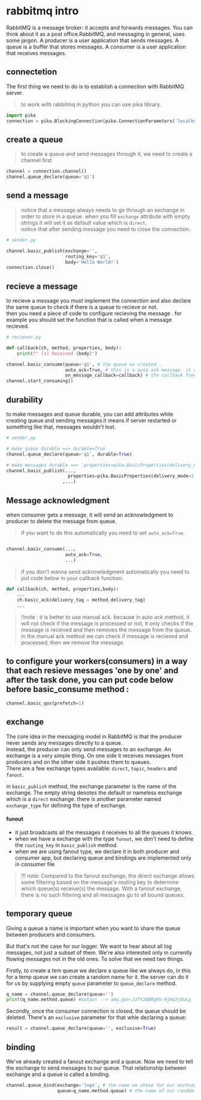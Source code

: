 # rabbitmq intro
RabbitMQ is a message broker: it accepts and forwards messages. You can think about it as a post office.RabbitMQ, and messaging in general, uses some jargon.
A producer is a user application that sends messages.
A queue is a buffer that stores messages.
A consumer is a user application that receives messages.

## connectetion
 The first thing we need to do is to establish a connection with RabbitMQ server.
 > to work with rabbitmq in python you can use pika library.  
```python
import pika
connection = pika.BlockingConnection(pika.ConnectionParameters('localhost'))
```

## create a queue
> to create a queue and send messages through it, we need to create a channel first
```python
channel = connection.channel()
channel.queue_declare(queue='q1')
```

## send a message 
> notice that a message always needs to go through an exchange in order to store in a queue.
> when you fill `exchange` attribute with empty strings it will set it as default value which is `direct`.  
> notice that after sending message you need to close the connection.  
```python
# sender.py

channel.basic_publish(exchange='',
                      routing_key='q1',
                      body='Hello World!')
connection.close()
```

## recieve a message
to recieve a message you must implement the connection and also declare the same queue to check if there is a queue to recieve or not.  
then you need a piece of code to configure recieving the message . for example you should set the function that is called when a message recieved.
```python
# reciever.py

def callback(ch, method, properties, body):
    print(f" [x] Received {body}")

channel.basic_consume(queue='q1', # the queue we created .
                      auto_ack=True, # this is a auto ack message. it means when a msg reached to consumer, remove the msg from queue.
                      on_message_callback=callback) # the callback function that will be executed if a message recieves.
channel.start_consuming()

```

## durability 
to make messages and queue durable, you can add attributes while creating queue and sending messages.it means if server restarted or something like that, messages wouldn't lost.  
```python
# sender.py

# make queue durable ==> durable=True
channel.queue_declare(queue='q1', durable=True)

# make messages durable ==> 'properties=pika.BasicProperties(delivery_mode=2,)' 2=persistent
channel.basic_publish(...,
                       properties=pika.BasicProperties(delivery_mode=2,)
                     ,...)

```

## Message acknowledgment
when consumer gets a message, it will send an acknowledgment to producer to delete the message from queue.  
> if you want to do this automatically you need to set `auto_ack=True`.  
```python

channel.basic_consume(...,
                      auto_ack=True,
                      ...)
```

> if you don't wanna send acknowledgment automatically you need to put code below in your callback function:
```python
def callback(ch, method, properties,body):
    ...
    ch.basic_ack(delivery_tag = method.delivery_tag)
    ...

```

> !!note : it is better to use manual ack. because in auto ack method, it will not check if the message is processed or not, it only checks if the message is recieved and then removes the message from the queue. in the manual ack method we can check if message is recieved and processed, then we remove the message.  

## to configure your workers(consumers) in a way that each resieve messages 'one by one' and after the task done, you can put code below before basic_consume method :
```python
channel.basic_qos(prefetch=1)
```

## exchange
The core idea in the messaging model in RabbitMQ is that the producer never sends any messages directly to a queue.  
Instead, the producer can only send messages to an exchange. An exchange is a very simple thing. On one side it receives messages from producers and on the other side it pushes them to queues.  
There are a few exchange types available: `direct`, `topic`, `headers` and `fanout`.

in `basic_publish` method, the exchange parameter is the name of the exchange. The empty string denotes the default or nameless exchange which is a `direct` exchange. there is another parameter named `exchange_type` for defining the type of exchange.

#### funout
* it just broadcasts all the messages it receives to all the queues it knows.
* when we have a exchange with the type `funout`, we don't need to define the `routing_key` in `basic_publish` method.
* when we are using fanout type, we declare it in both producer and consumer app, but declaring queue and bindings are implemented only in consumer file

> !!! note: Compared to the fanout exchange, the direct exchange allows some filtering based on the message's routing key to determine which queue(s) receive(s) the message. With a fanout exchange, there is no such filtering and all messages go to all bound queues.  
## temporary queue
 Giving a queue a name is important when you want to share the queue between producers and consumers.

But that's not the case for our logger. We want to hear about all log messages, not just a subset of them. We're also interested only in currently flowing messages not in the old ones. To solve that we need two things.

Firstly, to create a tem queue we declare a queue like we always do, in this for a temp queue we can create a random name for it. the server can do it for us by supplying empty `queue` parameter to `queue_declare` method.
```python
q_name = channel.queue_declare(queue='')
print(q_name.method.queue) #output --> amq.gen-JzTY20BRgKO-HjmUJj0wLg
```
Secondly, once the consumer connection is closed, the queue should be deleted. There's an `exclusive` parameter for that whle declaring a queue:  
```python
result = channel.queue_declare(queue='', exclusive=True)

```

## binding 
We've already created a fanout exchange and a queue. Now we need to tell the exchange to send messages to our queue. That relationship between exchange and a queue is called a binding.
```python
channel.queue_bind(exchange='logs', # the name we chose for our exchnage
                   queue=q_name.method.queue) # the name of our random queue

```



